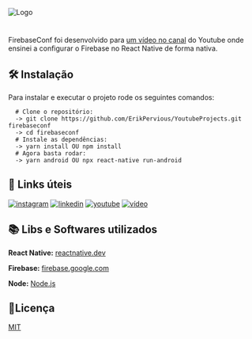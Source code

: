 
![Logo](https://user-images.githubusercontent.com/51729214/183916664-61457304-2bc1-4d70-8966-f536629b8c44.png)
#
FirebaseConf foi desenvolvido para
[um vídeo no canal](https://www.youtube.com/watch?v=ZZIdUt7QZVA)
do Youtube onde ensinei a configurar o Firebase no React 
Native de forma nativa.


## 🛠 Instalação

Para instalar e executar o projeto rode os seguintes comandos:

```
  # Clone o repositório:
  -> git clone https://github.com/ErikPervious/YoutubeProjects.git firebaseconf
  -> cd firebaseconf
  # Instale as dependências:
  -> yarn install OU npm install
  # Agora basta rodar:
  -> yarn android OU npx react-native run-android
```
    
##  🔗 Links úteis
[![instagram](https://img.shields.io/badge/INSTAGRAM-993399?style=for-the-badge&logo=instagram&logoColor=white)](https://instagram.com/Erik_Pervious)
[![linkedin](https://img.shields.io/badge/linkedin-0A66C2?style=for-the-badge&logo=linkedin&logoColor=white)](https://www.linkedin.com/in/erikmatheus)
[![youtube](https://img.shields.io/badge/youtube-c4302b?style=for-the-badge&logo=youtube&logoColor=white)](https://youtube.com/ErikPervious)
[![vídeo](https://img.shields.io/badge/linkDoVideo-c4302b?style=for-the-badge&logo=youtube&logoColor=white)](https://www.youtube.com/watch?v=ZZIdUt7QZVA)

## 📚 Libs e Softwares utilizados

**React Native:** [reactnative.dev](https://reactnative.dev/)

**Firebase:** [firebase.google.com](https://firebase.google.com/)

**Node:** [Node.js](https://nodejs.org/en/)

## 🔴Licença
[MIT](https://choosealicense.com/licenses/mit/)
